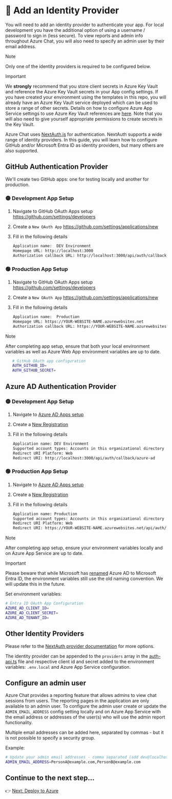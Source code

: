 # 🪪 Add an Identity Provider

You will need to add an identity provider to authenticate your app. For local development you have the additional option of using a username / password to sign in (less secure). To view reports and admin info throughout Azure Chat, you will also need to specify an admin user by their email address.

> [!NOTE]
> Only one of the identity providers is required to be configured below.

> [!IMPORTANT]
> We **strongly** recommend that you store client secrets in Azure Key Vault and reference the Azure Key Vault secrets in your App config settings. If you have created your environment using the templates in this repo, you will already have an Azure Key Vault service deployed which can be used to store a range of other secrets. Details on how to configure Azure App Service settings to use Azure Key Vault references are [here](https://learn.microsoft.com/en-us/azure/app-service/app-service-key-vault-references?tabs=azure-cli#source-app-settings-from-key-vault). Note that you will also need to give yourself appropriate permissions to create secrets in the Key Vault.

Azure Chat uses [NextAuth.js](https://next-auth.js.org) for authentication. NextAuth supports a wide range of identity providers. In this guide, you will learn how to configure GitHub and/or Microsoft Entra ID as identity providers, but many others are also supported.

## GitHub Authentication Provider

We'll create two GitHub apps: one for testing locally and another for production.

### 🟡 Development App Setup

1. Navigate to GitHub OAuth Apps setup https://github.com/settings/developers
2. Create a `New OAuth App` https://github.com/settings/applications/new
3. Fill in the following details

   ```default
   Application name:  DEV Environment
   Homepage URL: http://localhost:3000
   Authorization callback URL: http://localhost:3000/api/auth/callback/github
   ```

### 🟢 Production App Setup

1. Navigate to GitHub OAuth Apps setup https://github.com/settings/developers
2. Create a `New OAuth App` https://github.com/settings/applications/new
3. Fill in the following details

   ```default
   Application name:  Production
   Homepage URL: https://YOUR-WEBSITE-NAME.azurewebsites.net
   Authorization callback URL: https://YOUR-WEBSITE-NAME.azurewebsites.net/api/auth/callback/github
   ```

> [!NOTE]
> After completing app setup, ensure that both your local environment variables as well as Azure Web App environment variables are up to date.

```bash
   # GitHub OAuth app configuration
   AUTH_GITHUB_ID=
   AUTH_GITHUB_SECRET=
```

## Azure AD Authentication Provider

### 🟡 Development App Setup

1. Navigate to [Azure AD Apps setup](https://portal.azure.com/#view/Microsoft_AAD_IAM/ActiveDirectoryMenuBlade/~/RegisteredApps)
2. Create a [New Registration](https://portal.azure.com/#view/Microsoft_AAD_RegisteredApps/CreateApplicationBlade/quickStartType~/null/isMSAApp~/false)
3. Fill in the following details

   ```default
   Application name: DEV Environment
   Supported account types: Accounts in this organizational directory only
   Redirect URI Platform: Web
   Redirect URI: http://localhost:3000/api/auth/callback/azure-ad
   ```

### 🟢 Production App Setup

1. Navigate to [Azure AD Apps setup](https://portal.azure.com/#view/Microsoft_AAD_IAM/ActiveDirectoryMenuBlade/~/RegisteredApps)
2. Create a [New Registration](https://portal.azure.com/#view/Microsoft_AAD_RegisteredApps/CreateApplicationBlade/quickStartType~/null/isMSAApp~/false)
3. Fill in the following details

   ```default
   Application name: Production
   Supported account types: Accounts in this organizational directory only
   Redirect URI Platform: Web
   Redirect URI: https://YOUR-WEBSITE-NAME.azurewebsites.net/api/auth/callback/azure-ad
   ```

> [!NOTE]
> After completing app setup, ensure your environment variables locally and on Azure App Service are up to date.

> [!IMPORTANT]
> Please beware that while Microsoft has [renamed](https://learn.microsoft.com/en-us/entra/fundamentals/new-name) Azure AD to Microsoft Entra ID, the environment variables still use the old naming convention. We will update this in the future.

Set environment variables:

```bash
# Entra ID OAuth App Configuration
AZURE_AD_CLIENT_ID=
AZURE_AD_CLIENT_SECRET=
AZURE_AD_TENANT_ID=
```

## Other Identity Providers

Please refer to the [NextAuth provider documentation](https://next-auth.js.org/providers) for more options.

The identity provider can be appended to the `providers` array in the [auth-api.ts](src/features/auth-page/auth-api.ts) file and respective client id and secret added to the environment variables: `.env.local` and Azure App Service configuration.

## Configure an admin user

Azure Chat provides a reporting feature that allows admins to view chat sessions from users. The reporting pages in the application are only available to an admin user. To configure the admin user create or update the `ADMIN_EMAIL_ADDRESS` config setting locally and on Azure App Service with the email address or addresses of the user(s) who will use the admin report functionality.

Multiple email addresses can be added here, separated by commas - but it is not possible to specify a security group.

Example:

```bash
# Update your admin email addresses - comma separated (add dev@localhost for local admin)
ADMIN_EMAIL_ADDRESS=PersonA@example.com,PersonB@example.com
```

## Continue to the next step...

👉 [Next: Deploy to Azure](./4-deploy-to-azure.md)
